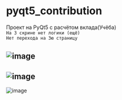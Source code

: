 # pyqt5_contribution
Проект на PyQt5 с расчётом вклада(Учёба)  
`На 3 скрине нет логики (ещё)`  
`Нет перехода на 3ю страницу`

![image](https://user-images.githubusercontent.com/40400854/169982580-09d47ef7-20f3-4adf-bec8-b5310c92cadb.png)  
---  
![image](https://user-images.githubusercontent.com/40400854/170007774-05abd839-0be8-4789-b561-aef0fbde71c7.png)  
---  
![image](https://user-images.githubusercontent.com/40400854/169982654-2c478f7b-ace7-4f32-89f1-2248513d971d.png)

